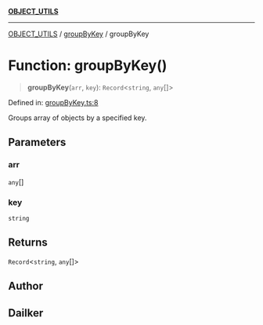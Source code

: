 [**OBJECT_UTILS**](../../README.md)

***

[OBJECT_UTILS](../../README.md) / [groupByKey](../README.md) / groupByKey

# Function: groupByKey()

> **groupByKey**(`arr`, `key`): `Record`\<`string`, `any`[]\>

Defined in: [groupByKey.ts:8](https://github.com/dailker/everyutil/blob/c55c841d32caf5da88acfcc363073946269cfe27/src/object/groupByKey.ts#L8)

Groups array of objects by a specified key.

## Parameters

### arr

`any`[]

### key

`string`

## Returns

`Record`\<`string`, `any`[]\>

## Author

## Dailker
